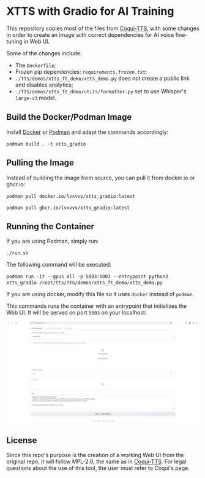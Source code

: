 # XTTS with Gradio for AI Training

This repository copies most of the files from [Coqui-TTS](https://github.com/coqui-ai/TTS), with some changes in order to create an image with correct dependencies for AI voice fine-tuning in Web UI.

Some of the changes include:

- The `Dockerfile`;
- Frozen pip dependencies: `requirements.frozen.txt`;
- `./TTS/demos/xtts_ft_demo/xtts_demo.py` does not create a public link and disables analytics;
- `./TTS/demos/xtts_ft_demo/utils/formatter.py` set to use Whisper's `large-v3` model.


## Build the Docker/Podman Image

Install [Docker](https://www.docker.com/) or [Podman](https://podman.io/) and adapt the commands accordingly:

```
podman build . -t xtts_gradio
```

## Pulling the Image

Instead of building the image from source, you can pull it from docker.io or ghcr.io:

```
podman pull docker.io/lvxvvv/xtts_gradio:latest
```


```
podman pull ghcr.io/lvxvvv/xtts_gradio:latest
```

## Running the Container

If you are using Podman, simply run:

```
./run.sh
```

The following command will be executed:

```
podman run -it --gpus all -p 5003:5003 --entrypoint python3 xtts_gradio /root/tts/TTS/demos/xtts_ft_demo/xtts_demo.py
```

If you are using docker, modify this file so it uses `docker` instead of `podman`.

This commands runs the container with an entrypoint that initializes the Web UI. It will be served on port `5003` on your localhost:

![](gradio_example.png)

## License

Since this repo's purpose is the creation of a working Web UI from the original repo, it will follow MPL-2.0, the same as in [Coqui-TTS](https://github.com/coqui-ai/TTS). For legal questions about the use of this tool, the user must refer to Coqui's page.